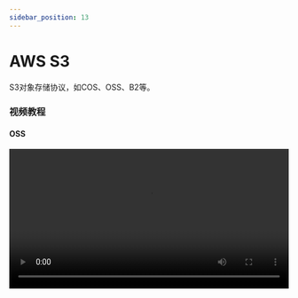 ```yaml
---
sidebar_position: 13
---
```


# AWS S3

S3对象存储协议，如COS、OSS、B2等。

### 视频教程
#### OSS
<video controls src="https://video-direct-link.vercel.app/bili.mp4?aid=296412418&bvid=BV1FF411n7xL&cid=507217199" width="100%" />

*https://www.bilibili.com/video/BV1FF411n7xL*
#### COS
<video controls src="https://video-direct-link.vercel.app/bili.mp4?aid=678888400&bvid=BV1am4y1Z73D&cid=507221291" width="100%" />

*https://www.bilibili.com/video/BV1am4y1Z73D*

### BucKet

存储桶名称

### Endpoint

Endpoint地址

### Region

地区

### Access Key

密钥ID

### Access Secret

访问密钥

### root folder path

根路径，不填默认为根目录。

### Custom Host

自定义cdn加速域名

### url expire time

签名的下载地址有效期，默认为4小时，如果使用自定义加速域名则此项无效。